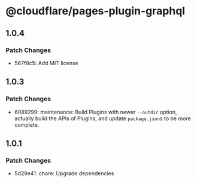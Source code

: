 # @cloudflare/pages-plugin-graphql

## 1.0.4

### Patch Changes

- 567f8c5: Add MIT license

## 1.0.3

### Patch Changes

- 6089299: maintenance: Build Plugins with newer `--outdir` option, actually build the APIs of Plugins, and update `package.json`s to be more complete.

## 1.0.1

### Patch Changes

- 5d29e41: chore: Upgrade dependencies
